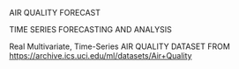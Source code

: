 AIR QUALITY FORECAST

TIME SERIES FORECASTING AND ANALYSIS

Real Multivariate, Time-Series AIR QUALITY DATASET FROM https://archive.ics.uci.edu/ml/datasets/Air+Quality

